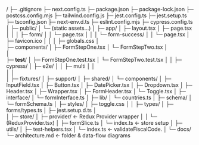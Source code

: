 /
├─ .gitignore
├─ next.config.ts
├─ package.json
├─ package-lock.json
├─ postcss.config.mjs
├─ tailwind.config.js
├─ jest.config.ts
├─ jest.setup.ts
├─ tsconfig.json
├─ next-env.d.ts
├─ eslint.config.mjs
├─ cypress.config.ts
│
├─ public/
│   └─ (static assets…)
│
├─ app/
│   ├─ layout.tsx
│   ├─ page.tsx
│   │
│   ├─ form/
│   │   └─ page.tsx
│   │
│   └─ form-success/
│   │    └─ page.tsx
│   ├─ favicon.ico
│   │
│   ├─ globals.css
│   
├─ components/
│   ├─ FormStepOne.tsx
│   └─ FormStepTwo.tsx
│   
│   
├─ __test__/
│   ├─ FormStepOne.test.tsx
│   └─ FormStepTwo.test.tsx
│
│
├─ cypress/
│   ├─ e2e/
│   │   ├─ multi
│   │   
│   │   
│   ├─ fixtures/
│   ├─ support/
│
├─ shared/
│   └─ components/
│       ├─ InputField.tsx
│       ├─ Button.tsx
│       ├─ DatePicker.tsx
│       ├─ Dropdown.tsx
│       ├─ Header.tsx
│       ├─ Wrapper.tsx
│       ├─ FormHeader.tsx
│       └─ Toggle.tsx
│
├─ interface/
│   └─ formInterface.ts
│
├─ lib/
│   └─ countries.ts
│
├─ schema/
│   └─ formSchema.ts
│
├─ styles/
│   ├─ toggle.css
│
│
├─ types/
│   ├─ forms/types.ts
│   ├─ jest.setup.d.ts
│   
│
├─ store/
│   ├─ provider/                ← Redux Provider wrapper
│   │   └─ (ReduxProvider.tsx)
│   ├─ formSlice.ts
│   └─ index.ts                 ← store setup
│
├─ utils/
│   ├─ test-helpers.tsx
│   └─ index.ts                 ← validateFiscalCode.
│
└─ docs/                        
    └─ architecture.md          ← folder & data-flow diagrams
